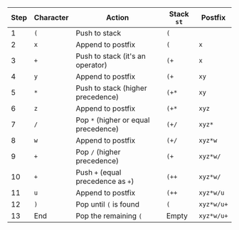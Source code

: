 | Step | Character | Action                                   | Stack `st` | Postfix  |
|------|-----------|------------------------------------------|------------|----------|
| 1    | `(`       | Push to stack                            | `(`        |          |
| 2    | `x`       | Append to postfix                        | `(`        | `x`      |
| 3    | `+`       | Push to stack (it's an operator)         | `(+`       | `x`      |
| 4    | `y`       | Append to postfix                        | `(+`       | `xy`     |
| 5    | `*`       | Push to stack (higher precedence)        | `(+*`      | `xy`     |
| 6    | `z`       | Append to postfix                        | `(+*`      | `xyz`    |
| 7    | `/`       | Pop `*` (higher or equal precedence)     | `(+/`      | `xyz*`   |
| 8    | `w`       | Append to postfix                        | `(+/`      | `xyz*w`  |
| 9    | `+`       | Pop `/` (higher precedence)              | `(+`       | `xyz*w/` |
| 10   | `+`       | Push `+` (equal precedence as `+`)       | `(++`      | `xyz*w/` |
| 11   | `u`       | Append to postfix                        | `(++`      | `xyz*w/u`|
| 12   | `)`       | Pop until `(` is found                   | `(`        | `xyz*w/u+`|
| 13   | End       | Pop the remaining `(`                    | Empty      | `xyz*w/u+`|
